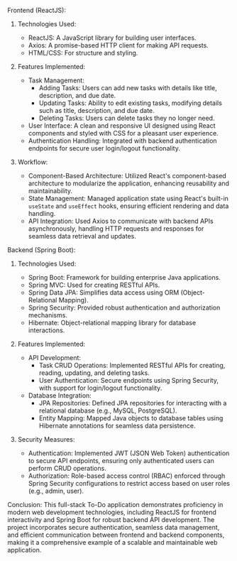 Frontend (ReactJS):
1. Technologies Used:
   - ReactJS: A JavaScript library for building user interfaces.
   - Axios: A promise-based HTTP client for making API requests.
   - HTML/CSS: For structure and styling.

2. Features Implemented:
   - Task Management:
     - Adding Tasks: Users can add new tasks with details like title, description, and due date.
     - Updating Tasks: Ability to edit existing tasks, modifying details such as title, description, and due date.
     - Deleting Tasks: Users can delete tasks they no longer need.
   - User Interface: A clean and responsive UI designed using React components and styled with CSS for a pleasant user experience.
   - Authentication Handling: Integrated with backend authentication endpoints for secure user login/logout functionality.

3. Workflow:
   - Component-Based Architecture: Utilized React's component-based architecture to modularize the application, enhancing reusability and maintainability.
   - State Management: Managed application state using React's built-in `useState` and `useEffect` hooks, ensuring efficient rendering and data handling.
   - API Integration: Used Axios to communicate with backend APIs asynchronously, handling HTTP requests and responses for seamless data retrieval and updates.

Backend (Spring Boot):
1. Technologies Used:
   - Spring Boot: Framework for building enterprise Java applications.
   - Spring MVC: Used for creating RESTful APIs.
   - Spring Data JPA: Simplifies data access using ORM (Object-Relational Mapping).
   - Spring Security: Provided robust authentication and authorization mechanisms.
   - Hibernate: Object-relational mapping library for database interactions.

2. Features Implemented:
   - API Development:
     - Task CRUD Operations: Implemented RESTful APIs for creating, reading, updating, and deleting tasks.
     - User Authentication: Secure endpoints using Spring Security, with support for login/logout functionality.
   - Database Integration:
     - JPA Repositories: Defined JPA repositories for interacting with a relational database (e.g., MySQL, PostgreSQL).
     - Entity Mapping: Mapped Java objects to database tables using Hibernate annotations for seamless data persistence.

3. Security Measures:
   - Authentication: Implemented JWT (JSON Web Token) authentication to secure API endpoints, ensuring only authenticated users can perform CRUD operations.
   - Authorization: Role-based access control (RBAC) enforced through Spring Security configurations to restrict access based on user roles (e.g., admin, user).

Conclusion:
This full-stack To-Do application demonstrates proficiency in modern web development technologies, including ReactJS for frontend interactivity and Spring Boot for robust backend API development. The project incorporates secure authentication, seamless data management, and efficient communication between frontend and backend components, making it a comprehensive example of a scalable and maintainable web application.

